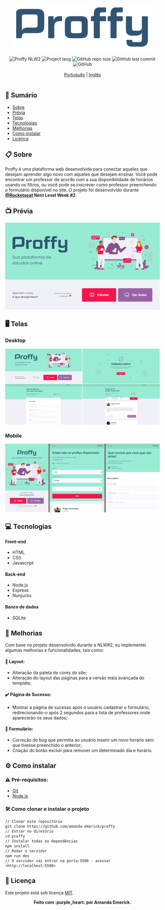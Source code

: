 <div align="center"><img src="https://github.com/amanda-emerick/proffy/blob/master/readme/proffy-logo.png" alt="Proffy"></div>
<br>
<div align="center">
<img alt="Proffy NLW2" src="https://img.shields.io/badge/Proffy-NLW%232-%233D698F"> 
<img alt="Project lang" src="https://img.shields.io/badge/Project%20Lang-Portuguese-3D698F"> 
<img alt="GitHub repo size" src="https://img.shields.io/github/repo-size/amanda-emerick/proffy?color=%233D698F"> 
<img alt="GitHub last commit" src="https://img.shields.io/github/last-commit/amanda-emerick/proffy?color=%233D698F"> 
<img alt="GitHub" src="https://img.shields.io/github/license/amanda-emerick/proffy?color=%233D698F">  
</div>
<br>
<div align="center">
<a href="https://github.com/amanda-emerick/proffy/blob/master/readme-pt.md">Português</a> | <a href="https://github.com/amanda-emerick/proffy/blob/master/README.md">Inglês</a>
</div>
<br>

## :notebook_with_decorative_cover: Sumário
<a name=anchor></a>
* [Sobre](#about)
* [Prévia](#preview)
* [Telas](#screenshots)
* [Tecnologias](#technologies)
* [Melhorias](#new-features)
* [Como instalar](#how-to-run)
* [Licença](#license)

<a id="about"></a>
## :clipboard: Sobre
Proffy é uma plataforma web desenvolvida para conectar aqueles que desejam aprender algo novo com aqueles que desejam ensinar.
Você pode encontrar um professor de acordo com a sua disponibilidade de horários usando os filtros, ou você pode se inscrever como professor preenchendo o formulário disponível no site.
O projeto foi desenvolvido durante **[@Rocketseat](https://github.com/Rocketseat) Next Level Week #2**.

<a id="preview"></a>
## :tv: Prévia
![proffy-gif](https://github.com/amanda-emerick/proffy/blob/master/readme/proffy-web.gif)

<a id="screenshots"></a>
## :desktop_computer: Telas
### Desktop
![desktop-version](https://github.com/amanda-emerick/proffy/blob/master/readme/desktop-version.png)
### Mobile
![mobile-version](https://github.com/amanda-emerick/proffy/blob/master/readme/mobile-version.png)

<a id="technologies"></a>
## :computer: Tecnologias
#### Front-end
* HTML
* CSS
* Javascript
#### Back-end
* Node.js
* Express
* Nunjucks
#### Banco de dados
* SQLite

<a id="new-features"></a>
## :rocket: Melhorias
Com base no projeto desenvolvido durante a NLW#2, eu implementei algumas melhorias e funcionalidades, tais como:
#### :art: Layout: 
* Alteração da paleta de cores do site;
* Alteração do layout das páginas para a versão mais avançada do template;
#### :heavy_check_mark: Página de Sucesso:
* Mostrar a página de sucesso após o usuário cadastrar o formulário, redirecionando-o após 2 segundos para a lista de professores onde aparecerão os seus dados;
#### :page_facing_up: Formulário:
* Correção do bug que permitia ao usuário inserir um novo horário sem que tivesse preenchido o anterior;
* Criação do botão excluir para remover um determinado dia e horário.

<a id="how-to-run"></a>
## :gear: Como instalar
### :warning: Pré-requisitos:
* [Git](https://git-scm.com)
* [Node.js](https://nodejs.org/en/)
### :hammer_and_wrench: Como clonar e instalar o projeto
```
// Clonar este repositório
git clone https://github.com/amanda-emerick/proffy
// Entrar no diretório
cd proffy
// Instalar todas as dependências
npm install
// Rodar o servidor
npm run dev
// O servidor vai entrar na porta:5500 - acessar <http://localhost:5500>
```
<a id="license"></a>
## :closed_book: Licença
Este projeto está sob licença [MIT](https://github.com/amanda-emerick/proffy/blob/master/LICENSE).

<p align="center"><b>Feito com :purple_heart: por Amanda Emerick.</b></p>

